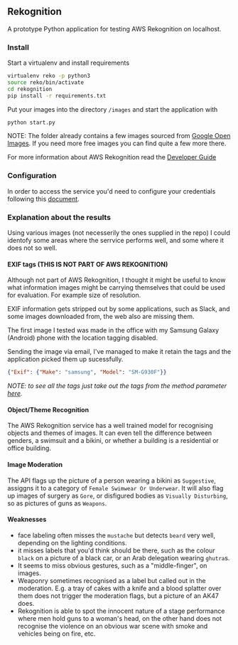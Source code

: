 ## Rekognition
A prototype Python application for testing AWS Rekognition on localhost.

### Install
Start a virtualenv and install requirements
```bash
virtualenv reko -p python3
source reko/bin/activate
cd rekognition
pip install -r requirements.txt
```

Put your images into the directory `/images` and start the application with 
```bash
python start.py
```
NOTE: The folder already contains a few images sourced from [Google Open Images](https://storage.googleapis.com/openimages/web/download.html). If you need more free images you can find quite a few more there.

For more information about AWS Rekognition read the [Developer Guide](https://docs.aws.amazon.com/rekognition/latest/dg/rekognition-dg.pdf)

### Configuration
In order to access the service you'd need to configure your credentials following this [document](https://boto3.amazonaws.com/v1/documentation/api/latest/guide/configuration.html).


### Explanation about the results
Using various images (not necesserily the ones supplied in the repo) I could identofy some areas where the serrvice performs well, and some where it does not so well.

#### EXIF tags (THIS IS NOT PART OF AWS REKOGNITION)
Although not part of AWS Rekognition, I thought it might be useful to know what information images might be carrying themselves that could be used for evaluation. For example size of resolution.

EXIF information gets stripped out by some applications, such as Slack, and some images downloaded from, the web also are missing them. 

The first image I tested was made in the office with my Samsung Galaxy (Android) phone with the location tagging disabled.

Sending the image via email, I've managed to make it retain the tags and the application picked them up sucessfully.
```json
{"Exif": {"Make": "samsung", "Model": "SM-G930F"}}
```
_NOTE: to see all the tags just take out the tags from the method parameter [here](https://github.com/gberdal/rekognition/blob/master/start.py#L88)._

#### Object/Theme Recognition
The AWS Rekognition service has a well trained model for recognising objects and themes of images. It can even tell the difference
between genders, a swimsuit and a bikini, or whether a building is a residential or office building.

#### Image Moderation
The API flags up the picture of a person wearing a bikini as `Suggestive`, assiggns it to a category
of `Female Swimwear Or Underwear`. It will also flag up images of surgery as `Gore`, or disfigured bodies as `Visually Disturbing`, so as pictures of guns as `Weapons`.

#### Weaknesses
- face labeling often misses the `mustache` but detects `beard` very well, depending on the lighting conditions.
- it misses labels that you'd think should be there, such as the colour `black` on a picture of a black car, or an Arab delegation wearing `ghutra`s.
- It seems to miss obvious gestures, such as a "middle-finger", on images.
- Weaponry sometimes recognised as a label but called out in the moderation. E.g. a tray of cakes with a knife and a blood splatter over them does not trigger the moderation flags, but a picture of an AK47 does.
- Rekognition is able to spot the innocent nature of a stage performance where men hold guns to a woman's head, on the other hand does not recognise the violence on an obvious war scene with smoke and vehicles being on fire, etc.
